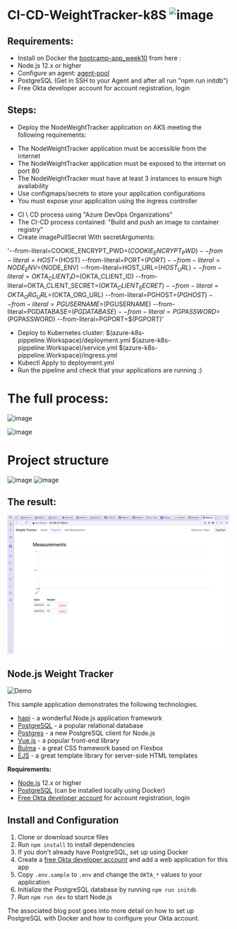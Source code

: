 # CI-CD-WeightTracker-k8S ![image](https://user-images.githubusercontent.com/89352211/142737603-a00b2530-e159-4d80-9636-b23cc0cb1ec1.png)

## Requirements:

- Install on Docker the [bootcamp-app_week10](https://github.com/lihaybs/bootcamp-app_week10.git) from here : </br>
- Node.js 12.x or higher
- Configure an agent: [agent-pool](https://www.youtube.com/watch?v=psa8xfJ0-zI&ab_channel=Raaviblog)
- PostgreSQL (Get in SSH to your Agent and after all run "npm run initdb")
- Free Okta developer account for account registration, login

## Steps:

- Deploy the NodeWeightTracker application on AKS meeting the following requirements:

* The NodeWeightTracker application must be accessible from the internet
* The NodeWeightTracker application must be exposed to the internet on port 80
* The NodeWeightTracker must have at least 3 instances to ensure high availability
* Use configmaps/secrets to store your application configurations
* You must expose your application using the ingress controller

- CI \ CD process using "Azure DevOps Organizations"
- The CI-CD process contained: "Build and push an image to container registry"
- Create imagePullSecret With secretArguments:

'--from-literal=COOKIE_ENCRYPT_PWD=$(COOKIE_ENCRYPT_PWD) --from-literal=HOST=$(HOST) --from-literal=PORT=$(PORT) --from-literal=NODE_ENV=$(NODE_ENV) --from-literal=HOST_URL=$(HOST_URL) --from-literal=OKTA_CLIENT_ID=$(OKTA_CLIENT_ID) --from-literal=OKTA_CLIENT_SECRET=$(OKTA_CLIENT_SECRET) --from-literal=OKTA_ORG_URL=$(OKTA_ORG_URL) --from-literal=PGHOST=$(PGHOST) --from-literal=PGUSERNAME=$(PGUSERNAME) --from-literal=PGDATABASE=$(PGDATABASE) --from-literal=PGPASSWORD=$(PGPASSWORD) --from-literal=PGPORT=$(PGPORT)'

- Deploy to Kubernetes cluster:
  $(azure-k8s-pippeline.Workspace)/deployment.yml
  $(azure-k8s-pippeline.Workspace)/service.yml
  $(azure-k8s-pippeline.Workspace)/ingress.yml
- Kubectl Apply to deployment.yml
- Run the pipeline and check that your applications are running :)

# The full process:

![image](https://user-images.githubusercontent.com/71599740/142738639-068572f2-c29b-4b4f-92d3-e6c316064c8d.png)

![image](https://user-images.githubusercontent.com/47865329/142753458-0083b2b4-7bb7-4ebc-8df1-1173d5a2311b.png)

# Project structure

![image](https://user-images.githubusercontent.com/89352211/142737633-c7e2a8fb-956d-489d-bafa-8886fecfa515.png)
![image](https://user-images.githubusercontent.com/89352211/142737732-ec01d94f-384e-4405-b6c4-7b2cb4be5b56.png)

## The result:

![image](K8sInfrastructure-week9-10-/weight-tracker.png)

## Node.js Weight Tracker

![Demo](docs/build-weight-tracker-app-demo.gif)

This sample application demonstrates the following technologies.

- [hapi](https://hapi.dev) - a wonderful Node.js application framework
- [PostgreSQL](https://www.postgresql.org/) - a popular relational database
- [Postgres](https://github.com/porsager/postgres) - a new PostgreSQL client for Node.js
- [Vue.js](https://vuejs.org/) - a popular front-end library
- [Bulma](https://bulma.io/) - a great CSS framework based on Flexbox
- [EJS](https://ejs.co/) - a great template library for server-side HTML templates

**Requirements:**

- [Node.js](https://nodejs.org/) 12.x or higher
- [PostgreSQL](https://www.postgresql.org/) (can be installed locally using Docker)
- [Free Okta developer account](https://developer.okta.com/) for account registration, login

## Install and Configuration

1. Clone or download source files
1. Run `npm install` to install dependencies
1. If you don't already have PostgreSQL, set up using Docker
1. Create a [free Okta developer account](https://developer.okta.com/) and add a web application for this app
1. Copy `.env.sample` to `.env` and change the `OKTA_*` values to your application
1. Initialize the PostgreSQL database by running `npm run initdb`
1. Run `npm run dev` to start Node.js

The associated blog post goes into more detail on how to set up PostgreSQL with Docker and how to configure your Okta account.
